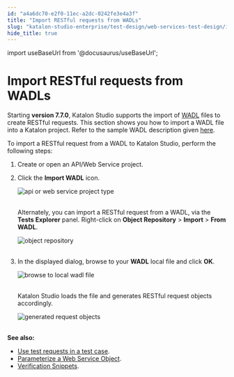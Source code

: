```yaml
---
id: "a4a6dc70-e2f0-11ec-a2dc-0242fe3e4a3f"
title: "Import RESTful requests from WADLs"
slug: "katalon-studio-enterprise/test-design/web-services-test-design/import-web-service-objects/import-restful-requests-from-wadls"
hide_title: true
---
```

import useBaseUrl from '@docusaurus/useBaseUrl';


# <a id="id" class="anchor_top_offset"/><a id="ariaid-title1" class="anchor_top_offset"/>Import RESTful requests from WADLs

<p xmlns="http://www.w3.org/1999/xhtml" className="p">Starting <strong className="ph b">version 7.7.0</strong>, Katalon Studio supports   the import of <a className="xref j-external-link" href="https://www.w3.org/Submission/2009/03/" target="_blank">WADL</a> files to   create RESTful requests. This section shows you how to import a   WADL file into a Katalon project. Refer to the sample WADL   description given <a className="xref j-external-link" href="https://www.w3.org/Submission/wadl/#x3-40001.3" target="_blank">here</a>.</p> 
<p xmlns="http://www.w3.org/1999/xhtml" className="p">To import a RESTful request from a WADL to Katalon Studio,   perform the following steps:</p> 
<ol xmlns="http://www.w3.org/1999/xhtml" className="ol"><li className="li">     <p className="p">Create or open an API/Web Service project.</p>   </li><li className="li">     <p className="p">Click the <strong className="ph b">Import WADL</strong> icon.</p>     <p className="p">       <img className="image" src={useBaseUrl("https://github.com/katalon-studio/docs-images/raw/master/katalon-studio/docs/import-wadl/icon.png")} alt="api or web service project type" /><br /><br />     </p>     <p className="p">Alternately, you can import a RESTful request from a WADL, via       the <strong className="ph b">Tests Explorer</strong> panel. Right-click on       <strong className="ph b">Object Repository</strong> &gt; <strong className="ph b">Import</strong>       &gt; <strong className="ph b">From WADL</strong>.</p>     <p className="p">       <img className="image" src={useBaseUrl("https://github.com/katalon-studio/docs-images/raw/master/katalon-studio/docs/import-wadl/K.S.E-8.2.5-import-wadl_api.png")} alt="object repository" /><br /><br />     </p>   </li><li className="li">     <p className="p">In the displayed dialog, browse to your <strong className="ph b">WADL</strong>       local file and click <strong className="ph b">OK</strong>.</p>     <p className="p">       <img className="image" src={useBaseUrl("https://github.com/katalon-studio/docs-images/raw/master/katalon-studio/docs/import-wadl/browse.png")} width={500} alt="browse to local wadl file" /><br /><br />     </p>     <p className="p">Katalon Studio loads the file and generates RESTful request       objects accordingly.</p>     <p className="p">       <img className="image" src={useBaseUrl("https://github.com/katalon-studio/docs-images/raw/master/katalon-studio/docs/import-wadl/imported.png")} width={500} alt="generated request objects" /><br /><br />     </p>   </li></ol> 
<p xmlns="http://www.w3.org/1999/xhtml" className="p">   <strong className="ph b">See also:</strong> </p> 
<ul xmlns="http://www.w3.org/1999/xhtml" className="ul"><li className="li">     <a className="xref" href="/docs/katalon-studio-enterprise/test-design/web-services-test-design/using-web-services-in-a-test-case">Use       test requests in a test case</a>.</li><li className="li">     <a className="xref" href="/docs/katalon-studio-enterprise/test-design/web-services-test-design/parameterize-a-web-service-object">Parameterize a       Web Service Object</a>.</li><li className="li">     <a className="xref" href="/docs/katalon-studio-enterprise/test-design/web-services-test-design/working-with-apiweb-services-project/verification-snippets">Verification       Snippets</a>.</li></ul> 
